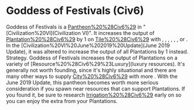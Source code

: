 # Goddess of Festivals (Civ6)

Goddess of Festivals is a [Pantheon%20%28Civ6%29](Pantheon) in "[Civilization%20VI](Civilization VI)". It increases the output of [Plantation%20%28Civ6%29](Plantations) by 1 on [Tile%20%28Civ6%29](tiles) with , , , , , , or . In the [Civilization%20VI%20June%202019%20Update](June 2019 Update), it was altered to increase the output of all Plantations by 1 instead.
Strategy.
Goddess of Festivals increases the output of Plantations on a variety of [Resource%20%28Civ6%29%23Luxury](luxury resources). It's generally not worth founding, since it's highly situational and there are many other ways to supply [City%20%28Civ6%29](cities) with more .
With the June 2019 Update, this pantheon becomes worth more serious consideration if you spawn near resources that can support Plantations. If you found it, be sure to research [Irrigation%20%28Civ6%29](Irrigation) early on so you can enjoy the extra from your Plantations.